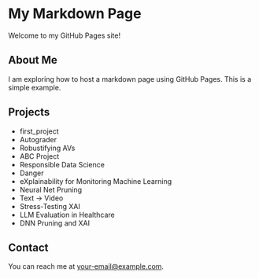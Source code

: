# My Markdown Page

Welcome to my GitHub Pages site!

## About Me

I am exploring how to host a markdown page using GitHub Pages. This is a simple example.

## Projects
- first_project
- Autograder
- Robustifying AVs
- ABC Project 
- Responsible Data Science
- Danger
- eXplainability for Monitoring Machine Learning
- Neural Net Pruning
- Text → Video
- Stress-Testing XAI
- LLM Evaluation in Healthcare
- DNN Pruning and XAI
## Contact

You can reach me at [your-email@example.com](mailto:your-email@example.com).
